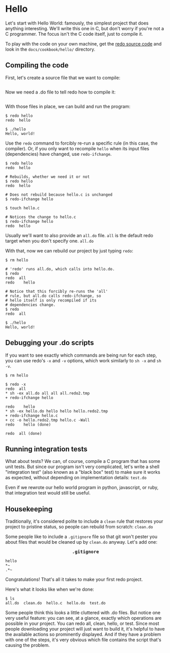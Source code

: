# Hello

Let's start with Hello World: famously, the simplest project that does
anything interesting.  We'll write this one in C, but don't worry if
you're not a C programmer.  The focus isn't the C code itself, just to
compile it.

To play with the code on your own machine, get the [redo
source code](https://github.com/apenwarr/redo) and look in the
`docs/cookbook/hello/` directory.

## Compiling the code

First, let's create a source file that we want to compile:
<pre><code lang='c' src='hello.c'></code></pre>

Now we need a .do file to tell redo how to compile it:
<pre><code lang='sh' src='hello.do'></code></pre>

With those files in place, we can build and run the program:

```shell
$ redo hello
redo  hello

$ ./hello
Hello, world!
```

Use the `redo` command to forcibly re-run a specific rule (in this case, the
compiler).  Or, if you only want to recompile `hello` when its input
files (dependencies) have changed, use `redo-ifchange`.

```shell
$ redo hello
redo  hello

# Rebuilds, whether we need it or not
$ redo hello
redo  hello

# Does not rebuild because hello.c is unchanged
$ redo-ifchange hello

$ touch hello.c

# Notices the change to hello.c
$ redo-ifchange hello
redo  hello
```

Usually we'll want to also provide an `all.do` file.  `all` is the
default redo target when you don't specify one.
`all.do`

With that, now we can rebuild our project by just typing `redo`:

```shell
$ rm hello

# 'redo' runs all.do, which calls into hello.do.
$ redo
redo  all
redo    hello

# Notice that this forcibly re-runs the 'all'
# rule, but all.do calls redo-ifchange, so
# hello itself is only recompiled if its
# dependencies change.
$ redo
redo  all

$ ./hello
Hello, world!
```

## Debugging your .do scripts

If you want to see exactly which commands are being run for each step,
you can use redo's `-x` and `-v` options, which work similarly to
`sh -x` and `sh -v`.

```shell
$ rm hello

$ redo -x
redo  all
* sh -ex all.do all all all.redo2.tmp
+ redo-ifchange hello

redo    hello
* sh -ex hello.do hello hello hello.redo2.tmp
+ redo-ifchange hello.c
+ cc -o hello.redo2.tmp hello.c -Wall
redo    hello (done)

redo  all (done)
```

## Running integration tests

What about tests?  We can, of course, compile a C program that has some
unit tests.  But since our program isn't very complicated, let's write
a shell "integration test" (also known as a "black box" test) to make
sure it works as expected, without depending on implementation details:
`test.do`

Even if we rewrote our hello world program in python, javascript, or
ruby, that integration test would still be useful.

## Housekeeping

Traditionally, it's considered polite to include a `clean` rule that
restores your project to pristine status, so people can rebuild from
scratch:
`clean.do`

Some people like to include a `.gitignore` file so that git won't pester
you about files that would be cleaned up by `clean.do` anyway.  Let's add
one:

<pre><b align=center style="display: block">.gitignore</b><code>
hello
*~
.*~
</code></pre>

Congratulations!  That's all it takes to make your first redo project.

Here's what it looks like when we're done:

```shell
$ ls
all.do  clean.do  hello.c  hello.do  test.do
```

Some people think this looks a little cluttered with .do files.  But
notice one very useful feature: you can see, at a glance, exactly which
operations are possible in your project.  You can redo all, clean,
hello, or test.  Since most people downloading your project will just
want to build it, it's helpful to have the available actions so
prominently displayed.  And if they have a problem with one of the
steps, it's very obvious which file contains the script that's causing
the problem.
